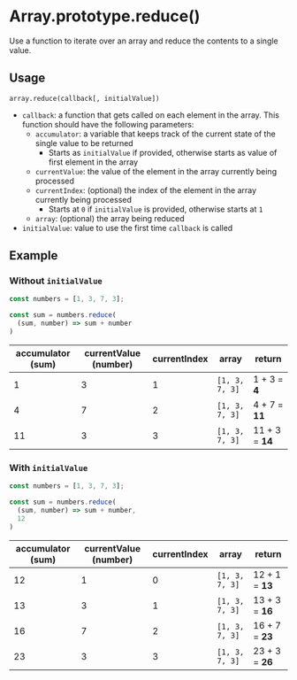 # Array.prototype.reduce()

Use a function to iterate over an array and reduce the contents to a single value.

## Usage

`array.reduce(callback[, initialValue])`

* `callback`: a function that gets called on each element in the array. This function should have the following parameters:
    * `accumulator`: a variable that keeps track of the current state of the single value to be returned
        * Starts as `initialValue` if provided, otherwise starts as value of first element in the array
    * `currentValue`: the value of the element in the array currently being processed
    * `currentIndex`: (optional) the index of the element in the array currently being processed
        * Starts at `0` if `initialValue` is provided, otherwise starts at `1`
    * `array`: (optional) the array being reduced
* `initialValue`: value to use the first time `callback` is called

## Example

### Without `initialValue`
```javascript
const numbers = [1, 3, 7, 3];

const sum = numbers.reduce(
  (sum, number) => sum + number
)
```

| accumulator (sum) | currentValue (number) | currentIndex | array | return |
| --- | --- | --- | --- | --- |
| 1 | 3 | 1 | `[1, 3, 7, 3]` | 1 + 3 = **4** |
| 4 | 7 | 2 | `[1, 3, 7, 3]` | 4 + 7 = **11** |
| 11 | 3 | 3 | `[1, 3, 7, 3]` | 11 + 3 = **14** |

### With `initialValue`
```javascript
const numbers = [1, 3, 7, 3];

const sum = numbers.reduce(
  (sum, number) => sum + number,
  12
)
```

| accumulator (sum) | currentValue (number) | currentIndex | array | return |
| --- | --- | --- | --- | --- |
| 12 | 1 | 0 | `[1, 3, 7, 3]` | 12 + 1 = **13** |
| 13 | 3 | 1 | `[1, 3, 7, 3]` | 13 + 3 = **16** |
| 16 | 7 | 2 | `[1, 3, 7, 3]` | 16 + 7 = **23** |
| 23 | 3 | 3 | `[1, 3, 7, 3]` | 23 + 3 = **26** |